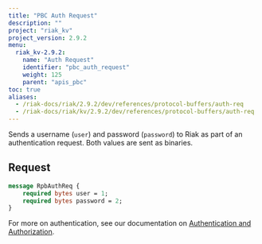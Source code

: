 ```yaml
---
title: "PBC Auth Request"
description: ""
project: "riak_kv"
project_version: 2.9.2
menu:
  riak_kv-2.9.2:
    name: "Auth Request"
    identifier: "pbc_auth_request"
    weight: 125
    parent: "apis_pbc"
toc: true
aliases:
  - /riak-docs/riak/2.9.2/dev/references/protocol-buffers/auth-req
  - /riak-docs/riak/kv/2.9.2/dev/references/protocol-buffers/auth-req
---
```


Sends a username (`user`) and password (`password`) to Riak as part of
an authentication request. Both values are sent as binaries.

## Request

```protobuf
message RpbAuthReq {
    required bytes user = 1;
    required bytes password = 2;
}
```

For more on authentication, see our documentation on [Authentication and Authorization]({{<baseurl>}}riak/kv/2.9.2/using/security/basics).
